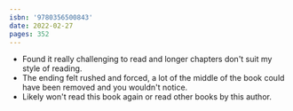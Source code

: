 ```yaml
---
isbn: '9780356500843'
date: 2022-02-27
pages: 352
---
```


- Found it really challenging to read and longer chapters don't suit my style of reading.
- The ending felt rushed and forced, a lot of the middle of the book could have been removed and you wouldn't notice.
- Likely won't read this book again or read other books by this author.
